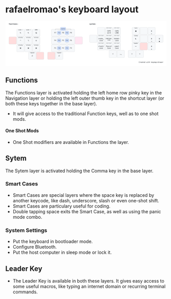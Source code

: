 # rafaelromao's keyboard layout

![img](../img/functions.png)

## Functions

The Functions layer is activated holding the left home row pinky key in the Navigation layer or holding the left outer thumb key in the shortcut layer (or both these keys together in the base layer).
- It will give access to the traditional Function keys, well as to one shot mods.

#### One Shot Mods

- One Shot modifiers are available in Functions the layer.

## Sytem

The Sytem layer is activated holding the Comma key in the base layer.

### Smart Cases
- Smart Cases are special layers where the space key is replaced by another keycode, like dash, underscore, slash or even one-shot shift.
- Smart Cases are particulary useful for coding.
- Double tapping space exits the Smart Case, as well as using the panic mode combo.

### System Settings

- Put the keyboard in bootloader mode. 
- Configure Bluetooth.
- Put the host computer in sleep mode or lock it.

## Leader Key

- The Leader Key is available in both these layers. It gives easy access to some useful macros, like typing an internet domain or recurring terminal commands.

